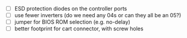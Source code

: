 - [ ] ESD protection diodes on the controller ports
- [ ] use fewer inverters (do we need any 04s or can they all be an 05?)
- [ ] jumper for BIOS ROM selection (e.g. no-delay)
- [ ] better footprint for cart connector, with screw holes
